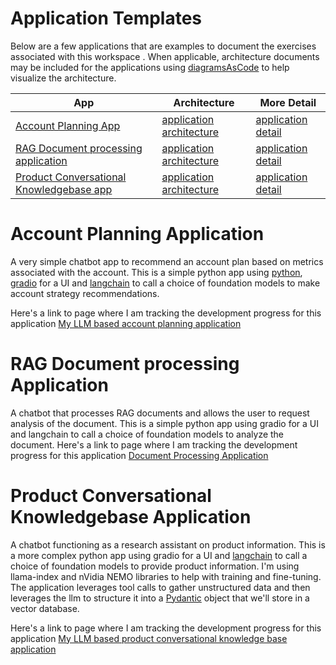 # Application Templates

Below are a few applications that are examples to document the exercises associated with this workspace .  When applicable, architecture documents may be included for the applications using [diagramsAsCode](./tools/architecture/diagramsAsCode.md) to help visualize the architecture.

| App | Architecture | More Detail |
| --- | --- |  --- |
| [Account Planning App](./README-APP-SCAFFOLDING.md#account-planning-application) | [application architecture](./doc/applications/account_planning/APP_ACCT_PLAN_ARCH.md) | [application detail](./doc/applications/account_planning/APP_ACCT_PLAN.md) |
| [RAG Document processing application](./README-APP-SCAFFOLDING.md#rag-document-processing-application) | [application architecture](./doc/applications/APP_DOC_PROCESSING_ARCH.md) | [application detail](./doc/applications/APP_DOC_PROCESSING.md) |
| [Product Conversational Knowledgebase app](./README-APP-SCAFFOLDING.md#product-conversational-knowledgebase-application) | [application architecture](./doc/applications/APP_PROD_CONV_KNOWLEDGE_ARCH.md) | [application detail](./doc/applications/APP_PROD_CONV_KNOWLEDGE.md) |


# Account Planning Application

A very simple chatbot app to recommend an account plan based on metrics associated with the account.  This is a simple python app using [python](./tools/code/language/python/pyenv.md), [gradio](./tools/code/language/python/gradio.md) for a UI and [langchain](./tools/code/ai/langchain.md) to call a choice of foundation models to make account strategy recommendations.

Here's a link to page where I am tracking the development progress for this application [My LLM based account planning application](./doc/applications/APP_ACCT_PLAN.md)

# RAG Document processing Application

A chatbot that processes RAG documents and allows the user to request analysis of the document.  This is a simple python app using gradio for a UI and langchain to call a choice of foundation models to analyze the document.   Here's a link to page where I am tracking the development progress for this application [Document Processing Application](./doc/applications/doc-processing/APP_RAG_DOCUMENT_PROCESSING.md)

# Product Conversational Knowledgebase Application

A chatbot functioning as a research assistant on product information.  This is a more complex python app using gradio for a UI and [langchain](./tools/code/ai/langchain.md) to call a choice of foundation models to provide product information.  I'm using llama-index and nVidia NEMO libraries to help with training and fine-tuning.   The application leverages tool calls to gather unstructured data and then leverages the llm to structure it into a [Pydantic](./tools/code/language/python/pydantic.md) object that we'll store in a vector database.

Here's a link to page where I am tracking the development progress for this application [My LLM based product conversational knowledge base application](./doc/applications/product_conversational_knowledge/APP_PROD_CONV_KNOWLEDGE.md)


